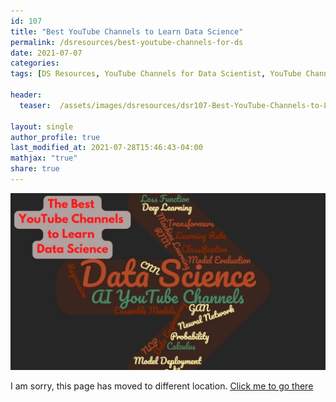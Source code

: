 ```yaml
---
id: 107    
title: "Best YouTube Channels to Learn Data Science"
permalink: /dsresources/best-youtube-channels-for-ds
date: 2021-07-07
categories:
tags: [DS Resources, YouTube Channels for Data Scientist, YouTube Channels for AI]

header:
  teaser:  /assets/images/dsresources/dsr107-Best-YouTube-Channels-to-Learn-Data-Science.jpg

layout: single
author_profile: true
last_modified_at: 2021-07-28T15:46:43-04:00
mathjax: "true"
share: true
---
```


![Best YouTube Channels to Learn Data Science](/assets/images/dsresources/dsr107-Best-YouTube-Channels-to-Learn-Data-Science.jpg)

I am sorry, this page has moved to different location. [Click me to go there](/dsblog/best-youtube-channels-for-ds)